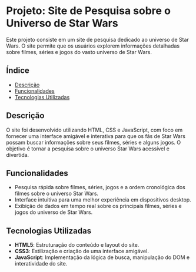 # Projeto: Site de Pesquisa sobre o Universo de Star Wars

Este projeto consiste em um site de pesquisa dedicado ao universo de Star Wars. O site permite que os usuários explorem informações detalhadas sobre filmes, séries e jogos do vasto universo de Star Wars.

## Índice

- [Descrição](#descrição)
- [Funcionalidades](#funcionalidades)
- [Tecnologias Utilizadas](#tecnologias-utilizadas)

## Descrição

O site foi desenvolvido utilizando HTML, CSS e JavaScript, com foco em fornecer uma interface amigável e interativa para que os fãs de Star Wars possam buscar informações sobre seus filmes, séries e alguns jogos. O objetivo é tornar a pesquisa sobre o universo Star Wars acessível e divertida.

## Funcionalidades

- Pesquisa rápida sobre filmes, séries, jogos e a ordem cronológica dos filmes sobre o universo Star Wars.
- Interface intuitiva para uma melhor experiência em dispositivos desktop.
- Exibição de dados em tempo real sobre os principais filmes, séries e jogos do universo de Star Wars.

## Tecnologias Utilizadas

- **HTML5**: Estruturação do conteúdo e layout do site.
- **CSS3**: Estilização e criação de uma interface amigável.
- **JavaScript**: Implementação da lógica de busca, manipulação do DOM e interatividade do site.
